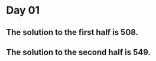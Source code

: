 # Day 01

## The solution to the first half is **508**.

## The solution to the second half is **549**.
